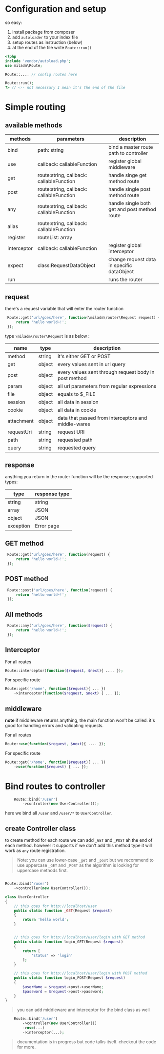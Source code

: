 # Configuration and setup

so easy:

1. install package from composer
1. add `autoloader` to your index file
1. setup routes as instruction (below)
1. at the end of the file write `Route::run()`

```php
<?php
include 'vendor/autoload.php';
use miladm\Route;

Route::.... // config routes here

Route::run();
?> // <-- not necessary I mean it's the end of the file
```

# Simple routing

## available methods

| methods     | parameters                               | description                                  |
| ----------- | ---------------------------------------- | -------------------------------------------- |
| bind        | path: string                             | bind a master route path to controller       |
| use         | callback: callableFunction               | register global middleware                   |
| get         | route:string, callback: callableFunction | handle singe get method route                |
| post        | route:string, callback: callableFunction | handle single post method route              |
| any         | route:string, callback: callableFunction | handle single both get and post method route |
| alias       | route:string, callback: callableFunction |                                              |
| register    | routeList: array                         |                                              |
| interceptor | callback: callableFunction               | register global interceptor                  |
| expect      | class:RequestDataObject                  | change request data in specific dataObject   |
| run         |                                          | runs the router                              |

## request

there's a request variable that will enter the router function

```php
 Route::get('url/goes/here', function(\miladm\router\Request request) {
     return 'hello world~!';
 });
```

type `\miladm\router\Request` is as below :

| name       | type   | description                                           |
| ---------- | ------ | ----------------------------------------------------- |
| method     | string | it's either GET or POST                               |
| get        | object | every values sent in url query                        |
| post       | object | every values sent through request body in post method |
| param      | object | all url parameters from regular expressions           |
| file       | object | equals to $\_FILE                                     |
| session    | object | all data in session                                   |
| cookie     | object | all data in cookie                                    |
| attachment | object | data that passed from interceptors and middle-wares   |
| requestUri | string | request URI                                           |
| path       | string | requested path                                        |
| query      | string | requested query                                       |

## response

anything you return in the router function will be the response;
supported types:

| type      | response type     |
| --------- | ----------------- |
| string    | string            |
| array     | JSON              |
| object    | JSON              |
| exception | Error page <HTML> |

## GET method

```php
 Route::get('url/goes/here', function(request) {
     return 'hello world~!';
 });
```

## POST method

```php
 Route::post('url/goes/here', function(request) {
     return 'hello world~!';
 });
```

## All methods

```php
 Route::any('url/goes/here', function($request) {
     return 'hello world~!';
 });
```

## Interceptor

For all routes

```php
Route::interceptor(function($request, $next){ .... });
```

For specific route

```php
Route::get('/home', function($request){ ... })
    ->interceptor(function($request, $next) { ... });
```

## middleware

**note** if middleware returns anything, the main function won't be called. it's good for handling errors and validating requests.

For all routes

```php
Route::use(function($request, $next){ .... });
```

For specific route

```php
Route::get('/home', function($request){ ... })
    ->use(function($request) { ... });
```

# Bind routes to controller

```php
    Route::bind('/user')
        ->controller(new UserController());
```

here we bind all `/user` and `/user/*` to `UserController`.

## create Controller class

to create method for each route we can add `_GET` and `_POST` ah the end of each method.
however it supports if we don't add this method type it will work as `any` route registration.

> Note: you can use lower-case `_get` and `_post` but we recommend to use uppercase `_GET` and `_POST` as the algorithm is looking for uppercase methods first.

```php

Route::bind('/user')
    ->controller(new UserController());

class UserController
{
    // this goes for http://localhost/user
    public static function _GET(Request $request)
    {
        return 'hello world';
    }


    // this goes for http://localhost/user/login with GET method
    public static function login_GET(Request $request)
    {
        return [
            'status' => 'login'
        ];
    }

    // this goes for http://localhost/user/login with POST method
    public static function login_POST(Request $request)
    {
        $userName = $request->post->userName;
        $password = $request->post->password;
    }
}
```

> you can add middleware and interceptor for the bind class as well

```php
    Route::bind('/user')
        ->controller(new UserController())
        ->use(...)
        ->interceptor(...);
```

> documentation is in progress but code talks itself. checkout the code for more.
